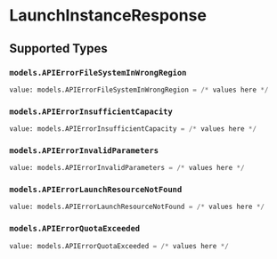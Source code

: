 # LaunchInstanceResponse


## Supported Types

### `models.APIErrorFileSystemInWrongRegion`

```python
value: models.APIErrorFileSystemInWrongRegion = /* values here */
```

### `models.APIErrorInsufficientCapacity`

```python
value: models.APIErrorInsufficientCapacity = /* values here */
```

### `models.APIErrorInvalidParameters`

```python
value: models.APIErrorInvalidParameters = /* values here */
```

### `models.APIErrorLaunchResourceNotFound`

```python
value: models.APIErrorLaunchResourceNotFound = /* values here */
```

### `models.APIErrorQuotaExceeded`

```python
value: models.APIErrorQuotaExceeded = /* values here */
```

